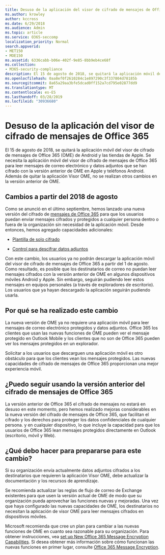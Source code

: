 ```yaml
---
title: Desuso de la aplicación del visor de cifrado de mensajes de Office 365
ms.author: krowley
author: kccross
ms.date: 6/29/2018
ms.audience: Admin
ms.topic: article
ms.service: O365-seccomp
localization_priority: Normal
search.appverid:
- MET150
- MOE150
ms.assetid: 6336cabb-b06e-402f-9e85-8bb9eb4ce68f
ms.collection:
- M365-security-compliance
description: El 15 de agosto de 2018, se quitará la aplicación móvil del visor de cifrado de mensajes de Office 365 (OME) de Android y las tiendas de Apple. Se necesita la aplicación móvil del visor de cifrado de mensajes de Office 365 para leer mensajes de correo electrónico y datos adjuntos que se han cifrado con la versión anterior de OME en Apple y teléfonos Android. Además de quitar la aplicación Visor OME, no se realizan otros cambios en la versión anterior de OME.
ms.openlocfilehash: 0aa8ef0f2610284c1e897290c3f337804d78185b
ms.sourcegitcommit: 8a65a29aa3bfe5dcad0ff152a7cd795e02877dd9
ms.translationtype: MT
ms.contentlocale: es-ES
ms.lasthandoff: 03/28/2019
ms.locfileid: "30936680"
---
```

# <a name="deprecating-office-365-message-encryption-viewer-app"></a>Desuso de la aplicación del visor de cifrado de mensajes de Office 365

El 15 de agosto de 2018, se quitará la aplicación móvil del visor de cifrado de mensajes de Office 365 (OME) de Android y las tiendas de Apple. Se necesita la aplicación móvil del visor de cifrado de mensajes de Office 365 para leer mensajes de correo electrónico y datos adjuntos que se han cifrado con la versión anterior de OME en Apple y teléfonos Android. Además de quitar la aplicación Visor OME, no se realizan otros cambios en la versión anterior de OME.
  
## <a name="changes-beginning-august-2018"></a>Cambios a partir del 2018 de agosto

Como se anunció en el último septiembre, hemos lanzado una nueva versión del cifrado de [mensajes de Office 365](https://aka.ms/ome2017) para que los usuarios puedan enviar mensajes cifrados y protegidos a cualquier persona dentro o fuera de la organización sin necesidad de la aplicación móvil. Desde entonces, hemos agregado capacidades adicionales: 
  
- [Plantilla de solo cifrado](https://aka.ms/encryptonly)
    
- [Control para descifrar datos adjuntos](https://techcommunity.microsoft.com/t5/Security-Privacy-and-Compliance/Admin-control-for-attachments-now-available-in-Office-365/ba-p/204007)
    
Con este cambio, los usuarios ya no podrán descargar la aplicación móvil del visor de cifrado de mensajes de Office 365 a partir del 1 de agosto. Como resultado, es posible que los destinatarios de correo no puedan leer mensajes cifrados con la versión anterior de OME en algunos dispositivos móviles Android y Apple. Sin embargo, seguirán pudiendo leer estos mensajes en equipos personales (a través de exploradores de escritorio). Los usuarios que ya hayan descargado la aplicación seguirán pudiendo usarla.
  
## <a name="why-this-change-was-made"></a>Por qué se ha realizado este cambio

La nueva versión de OME ya no requiere una aplicación móvil para leer mensajes de correo electrónico protegidos y datos adjuntos. Office 365 los clientes que usan las nuevas funciones de OME pueden ver el mensaje protegido en Outlook Mobile y los clientes que no son de Office 365 pueden ver los mensajes protegidos en un explorador.
  
Solicitar a los usuarios que descarguen una aplicación móvil es otro obstáculo para que los clientes vean los mensajes protegidos. Las nuevas capacidades de cifrado de mensajes de Office 365 proporcionan una mejor experiencia móvil.
  
## <a name="can-i-still-use-the-previous-version-of-office-365-message-encryption"></a>¿Puedo seguir usando la versión anterior del cifrado de mensajes de Office 365

La versión anterior de Office 365 el cifrado de mensajes no estará en desuso en este momento, pero hemos realizado mejoras considerables en la nueva versión del cifrado de mensajes de Office 365, que facilitan el cifrado y los derechos para proteger los datos confidenciales de cualquier persona. y en cualquier dispositivo, lo que incluye la capacidad para que los usuarios de Office 365 lean mensajes protegidos directamente en Outlook (escritorio, móvil y Web). 
  
## <a name="what-do-i-need-to-do-to-prepare-for-this-change"></a>¿Qué debo hacer para prepararse para este cambio?

Si su organización envía actualmente datos adjuntos cifrados a los destinatarios que requieren la aplicación Visor OME, debe actualizar la documentación y los recursos de aprendizaje.
  
Se recomienda actualizar las reglas de flujo de correo de Exchange existentes para que usen la versión actual de OME de modo que su organización pueda aprovechar las funciones nuevas y mejoradas. Una vez que haya configurado las nuevas capacidades de OME, los destinatarios no necesitan la aplicación de visor OME para leer mensajes cifrados en dispositivos móviles.
  
Microsoft recomienda que cree un plan para cambiar a las nuevas funciones de OME en cuanto sea razonable para su organización. Para obtener instrucciones, vea [set up New Office 365 Message Encryption Capabilities](set-up-new-message-encryption-capabilities.md). Si desea obtener más información sobre cómo funcionan las nuevas funciones en primer lugar, consulte [Office 365 Message Encryption](ome.md).
  

